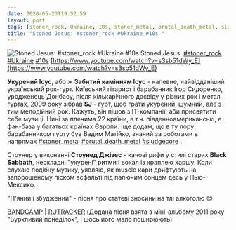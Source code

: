```yaml
---
date: 2020-05-23T19:52:59
layout: post
tags: [stoner_rock, Ukraine, 10s, stoner_metal, brutal_death_metal, sludgecore]
title: "Stoned Jesus: #stoner_rock #Ukraine #10s "
---
```

![Stoned Jesus: #stoner_rock #Ukraine #10s ](https://i.ytimg.com/vi/s3sb51dWy_E/hqdefault.jpg)
Stoned Jesus: [#stoner_rock](/tags/#stoner_rock) [#Ukraine](/tags/#Ukraine) [#10s](/tags/#10s) [https://www.youtube.com/watch?v=s3sb51dWy_E](https://www.youtube.com/watch?v=s3sb51dWy_E)

**Укурений Ісус**, або ж **Забитий камінням Ісус** - напевне, найвідданіший український рок-гурт. Київський гітарист і барабанник Ігор Сидоренко, уродженець Донбасу, після кількарічного досвіду у різних рок і метал гуртах, 2009 року зібрав **SJ** - гурт, щоб грати укурений, шумний, але з тим мелодійний рок. Кажуть, він пішов з IT-компанії, аби присвятити себе музиці. Нині за плечима 22 країни, в т.ч. південноамериканські, є фан-база у багатьох країнах Європи. Іще додам, що в ту пору барабанником гурту був Вадим Матійко, знаний за роботами в напрямах [#stoner_metal](/tags/#stoner_metal) [#brutal_death_metal](/tags/#brutal_death_metal) [#sludgecore](/tags/#sludgecore) .

Стоунер у виконанні **Стоунед Джізес** - качові рифи у стилі старих **Black Sabbath**, нескладні &quot;укурені&quot; ритми і вокал із краплею харшу. Коли слухаю подібну музику, уявляю, як muscle кари дрифтують на запорошеному піском асфальті під палючим сонцем десь у Нью-Мексико.

&quot;П&#39;яний і збуджений&quot; - пісня про статеві зносини на тлі алкоголю 😊

[BANDCAMP](https://stonedjesus.bandcamp.com/album/stormy-monday-ep) | [RUTRACKER](https://rutracker.org/forum/viewtopic.php?t=5058450) (Додана пісня взята з міні-альбому 2011 року &quot;Бурхливий понеділок&quot;, і щось його мало поширюють)